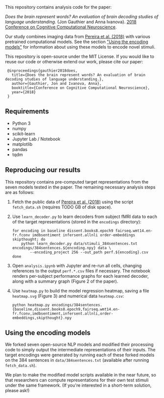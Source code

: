 This repository contains analysis code for the paper:

*Does the brain represent words? An evaluation of brain decoding studies of
language understanding.* {Jon Gauthier and Anna Ivanova}. [2018 Conference on
Cognitive Computational Neuroscience][2].

Our study combines imaging data from [Pereira et al. (2018)][1] with various
pretrained computational models. See the section ["Using the encoding
models"](#using-the-encoding-models) for information about using these models
to encode novel stimuli.

This repository is open-source under the MIT License. If you would like to
reuse our code or otherwise extend our work, please cite our paper:

     @inproceedings{gauthier2018does,
       title={Does the brain represent words? An evaluation of brain decoding studies of language understanding.},
       author={Gauthier, Jon and Ivanova, Anna},
       booktitle={Conference on Cognitive Computational Neuroscience},
       year={2018}
     }

## Requirements

- Python 3
- numpy
- scikit-learn
- Jupyter Lab / Notebook
- matplotlib
- pandas
- tqdm

## Reproducing our results

This repository contains pre-computed target representations from the seven
models tested in the paper. The remaining necessary analysis steps are as
follows:

1. Fetch the public data of [Pereira et al. (2018)][1] using the script
   `fetch_data.sh` (requires TODO GB of disk space).
2. Use `learn_decoder.py` to learn decoders from subject fMRI data to each of
   the target representations (stored in the `encodings` directory):

       for encoding in baseline dissent.books8.epoch9 fairseq.wmt14.en-fr.fconv imdbsentiment infersent.allnli order-embeddings skipthought; do
           python learn_decoder.py data/stimuli_384sentences.txt encodings/384sentences.${encoding.npy} data \
               --encoding_project 256 --out_path perf.${encoding}.csv
       done
3. Open `analysis.ipynb` with Jupyter and re-run all cells, changing references
   to the output `perf.*.csv` files if necessary. The notebook renders
   per-subject performance graphs for each learned decoder, along with a
   summary graph (Figure 2 of the paper).
4. Use `heatmap.py` to build the model regression heatmap, saving a file
   `heatmap.svg` (Figure 3) and numerical data `heatmap.csv`:

       python heatmap.py encodings/384sentences.{baseline,dissent.books8.epoch9,fairseq.wmt14.en-fr.fconv,imdbsentiment,infersent.allnli,order-embeddings,skipthought}.npy

## Using the encoding models

We forked seven open-source NLP models and modified their processing code to
simply output the intermediate representations of their inputs. The target
encodings were generated by running each of these forked models on the 384
sentences in `data/384sentences.txt` (available after running `fetch_data.sh`).

We plan to make the modified model scripts available in the near future, so
that researchers can compute representations for their own test stimuli under
the same framework. (If you're interested in a short-term solution, please
ask!)


[1]: TODO
[2]: https://ccneuro.org/2018/Default.asp
